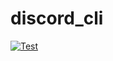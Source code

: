 # discord_cli

[![Test](https://github.com/uav-gaming/discord_cli/actions/workflows/test.yml/badge.svg)](https://github.com/uav-gaming/discord_cli/actions/workflows/test.yml)
